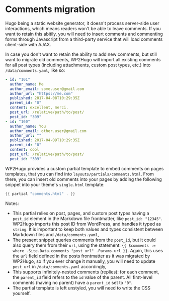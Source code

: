 # Comments migration

Hugo being a static website generator, it doesn't process server-side user interactions, which means readers won't be able to leave comments. If you want to retain this abitily, you will need to insert comments and commenting forms through Javascript from a third-party service that will load comments client-side with AJAX.

In case you don't want to retain the ability to add new comments, but still want to migrate old comments, WP2Hugo will import all existing comments for all post types (including attachments, custom post types, etc.) into `/data/comments.yaml`, like so:

```yaml
- id: "101"
  author_name: Me
  author_email: some.user@gmail.com
  author_url: "https://me.com"
  published: 2017-04-08T10:29:35Z
  parent_id: "0"
  content: excellent, merci.
  post_url: /relative/path/to/post/
  post_id: "309"
- id: "160"
  author_name: You
  author_email: other.user@gmail.com
  author_url: ""
  published: 2017-04-09T10:29:35Z
  parent_id: "0"
  content: cool
  post_url: /relative/path/to/post/
  post_id: "309"
```

WP2Hugo provides a custom partial template to embed comments on pages templates, that you can find into `layouts/partials/comments.html`. From there, you can insert old comments into your pages by adding the following snippet into your theme's `single.html` template:

```go
{{ partial "comments.html" . }}
```

Notes:

- This partial relies on post, pages, and custom post types having a `post_id` element in the Markdown file frontmatter, like `post_id: "12345"`. WP2Hugo imports this post ID from WordPress, and handles it typed as `string`. It is important to keep both values and types consistent between Markdown files and `/data/comments.yaml`,
- The present snippet queries comments from the `post_id`, but it could also query them from their `url`, using the statement: `{{ $comments := where .Site.Data.comments "post_url" .Params.url }}`. Again, this uses the `url` field defined in the posts frontmatter as it was migrated by WP2Hugo, so if you ever change it manually, you will need to update `post_url` in `/data/comments.yaml` accordingly,
- This supports infinitely-nested comments (replies): for each comment, the `parent_id` field refers to the `id` value of the parent. All first-level comments (having no parent) have a `parent_id` set to `"0"`.
- The partial template is left unstyled, you will need to write the CSS yourself.
